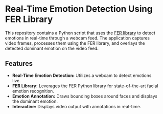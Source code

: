 # Real-Time Emotion Detection Using FER Library

This repository contains a Python script that uses the [FER library](https://github.com/justinshenk/fer) to detect emotions in real-time through a webcam feed. The application captures video frames, processes them using the FER library, and overlays the detected dominant emotion on the video feed.

## Features
- **Real-Time Emotion Detection:** Utilizes a webcam to detect emotions live.
- **FER Library:** Leverages the FER Python library for state-of-the-art facial emotion recognition.
- **Emotion Annotation:** Draws bounding boxes around faces and displays the dominant emotion.
- **Interactive:** Displays video output with annotations in real-time.

